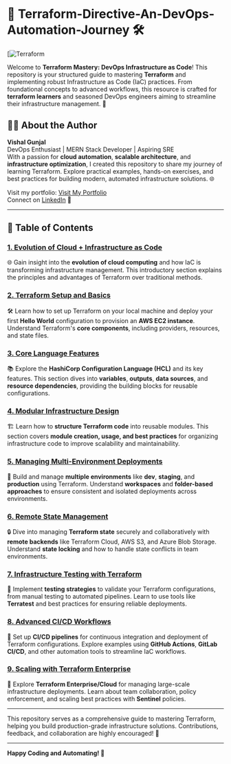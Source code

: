 # 🚀 Terraform-Directive-An-DevOps-Automation-Journey 🛠️  

[![Terraform](https://i1.wp.com/blog.knoldus.com/wp-content/uploads/2021/05/10b4bf00-6a20-11ea-8934-20870600afc0-1.png?w=1200&ssl=1)

Welcome to **Terraform Mastery: DevOps Infrastructure as Code**! This repository is your structured guide to mastering **Terraform** and implementing robust Infrastructure as Code (IaC) practices. From foundational concepts to advanced workflows, this resource is crafted for **terraform learners** and seasoned DevOps engineers aiming to streamline their infrastructure management. 🌟  

## 👨‍💻 About the Author  

**Vishal Gunjal**  
DevOps Enthusiast | MERN Stack Developer | Aspiring SRE  
With a passion for **cloud automation**, **scalable architecture**, and **infrastructure optimization**, I created this repository to share my journey of learning Terraform. Explore practical examples, hands-on exercises, and best practices for building modern, automated infrastructure solutions. 🌐  

Visit my portfolio: [Visit My Portfolio](https://vishalgunjalswe.vercel.app/)  
Connect on [LinkedIn](https://www.linkedin.com/in/vishal-gunjal-) 🤝  

---

## 📑 Table of Contents  

### [1. Evolution of Cloud + Infrastructure as Code](01-evolution-and-infra-code/README.md)  
🌐 Gain insight into the **evolution of cloud computing** and how IaC is transforming infrastructure management. This introductory section explains the principles and advantages of Terraform over traditional methods.  

### [2. Terraform Setup and Basics](02-setup-and-basics/README.md)  
🛠 Learn how to set up Terraform on your local machine and deploy your first **Hello World** configuration to provision an **AWS EC2 instance**. Understand Terraform's **core components**, including providers, resources, and state files.  

### [3. Core Language Features](03-core-language-features/README.md)  
📚 Explore the **HashiCorp Configuration Language (HCL)** and its key features. This section dives into **variables**, **outputs**, **data sources**, and **resource dependencies**, providing the building blocks for reusable configurations.  

### [4. Modular Infrastructure Design](04-modular-infra-design/README.md)  
🏗 Learn how to **structure Terraform code** into reusable modules. This section covers **module creation, usage, and best practices** for organizing infrastructure code to improve scalability and maintainability.  

### [5. Managing Multi-Environment Deployments](05-multi-environment-deployments/README.md)  
🔄 Build and manage **multiple environments** like **dev**, **staging**, and **production** using Terraform. Understand **workspaces** and **folder-based approaches** to ensure consistent and isolated deployments across environments.  

### [6. Remote State Management](06-remote-state-management/README.md)  
🔒 Dive into managing **Terraform state** securely and collaboratively with **remote backends** like Terraform Cloud, AWS S3, and Azure Blob Storage. Understand **state locking** and how to handle state conflicts in team environments.  

### [7. Infrastructure Testing with Terraform](07-infrastructure-testing/README.md)  
🧪 Implement **testing strategies** to validate your Terraform configurations, from manual testing to automated pipelines. Learn to use tools like **Terratest** and best practices for ensuring reliable deployments.  

### [8. Advanced CI/CD Workflows](08-ci-cd-workflows/README.md)  
🚀 Set up **CI/CD pipelines** for continuous integration and deployment of Terraform configurations. Explore examples using **GitHub Actions**, **GitLab CI/CD**, and other automation tools to streamline IaC workflows.  

### [9. Scaling with Terraform Enterprise](09-scaling-terraform-enterprise/README.md)  
🏢 Explore **Terraform Enterprise/Cloud** for managing large-scale infrastructure deployments. Learn about team collaboration, policy enforcement, and scaling best practices with **Sentinel** policies.  

---

This repository serves as a comprehensive guide to mastering Terraform, helping you build production-grade infrastructure solutions. Contributions, feedback, and collaboration are highly encouraged! 🌟  

---  

**Happy Coding and Automating! 🚀**  